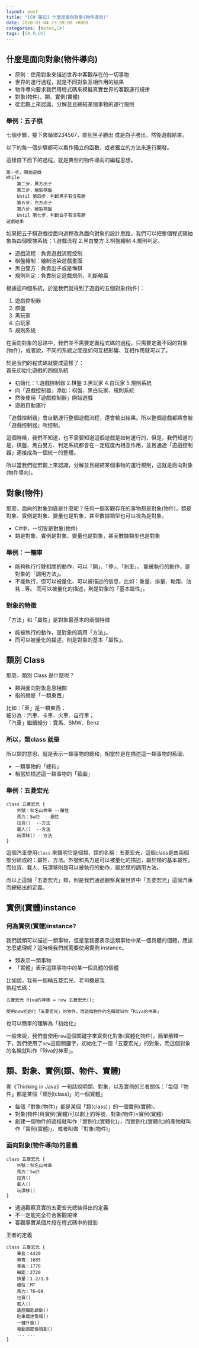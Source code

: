 ```yaml
---
layout: post
title: "[C# 筆記] 什麼是面向對象(物件導向)"
date: 2010-01-04 23:59:00 +0800
categories: [Notes,C#]
tags: [C#,R,OO]
---
```


## 什麼是面向對象(物件導向)
- 原則：使用對象來描述世界中客觀存在的一切事物
- 世界的運行過程，就是不同對象互相作用的結果
- 物件導向要求我們用程式碼來模擬真實世界的客觀運行規律
- 對象(物件)、類、實例(實體)
- 從宏觀上來認識，分解並且總結某個事物的運行規則

### 舉例：五子棋    
七個步驟，接下來循環234567，直到黑子勝出 或是白子勝出，然後遊戲結束。       

以下的每一個步驟都可以看作獨立的函數，或者獨立的方法來進行開發。 

這樣自下而下的過程，就是典型的物件導向的編程思想。  

```
第一步，開始遊戲
While
    第二步，黑方出子
    第三步，繪製棋盤
    Until 第四步，判斷黑子有沒有勝
    第五步，白方出子
    第六步，繪製棋盤
    Until 第七步，判斷白子有沒有勝
遊戲結束
```

如果把五子棋遊戲從面向過程改為面向對象的設計思路，我們可以把整個程式碼抽象為四個模塊系統：1.遊戲流程 2.黑白雙方 3.棋盤繪制 4.規則判定。 

- 遊戲流程：負責遊戲流程控制
- 棋盤繪制：繪制渲染遊戲畫面
- 黑白雙方：負責出子或是悔棋
- 規則判定：負責制定遊戲規則、判斷輸贏

根據這四個系統，於是我們就得到了遊戲的五個對象(物件)：
1. 遊戲控制器
2. 棋盤
3. 黑玩家
4. 白玩家
5. 規則系統

在面向對象的思路中，我們並不需要定義程式碼的過程，只需要定義不同的對象(物件)，或者說，不同的系統之間是如何互相影響、互相作用就可以了。

於是我們的程式碼就變成這樣了：  
首先初始化遊戲的四個系統    
- 初始化：1.遊戲控制器 2.棋盤 3.黑玩家 4.白玩家 5.規則系統
- 向「遊戲控制器」添加：棋盤、黑白玩家、規則系統
- 然後使用「遊戲控制器」開始遊戲
- 遊戲自動運行

「遊戲控制器」會自動運行整個遊戲流程，還會輸出結果。所以整個遊戲都將會被「遊戲控制器」所控制。

這個時候，我們不知道，也不需要知道這個遊戲是如何運行的，但是，我們知道的是，棋盤、黑白雙方、判定系統都會在一定程度內相互作用，並且通過「遊戲控制器」連接成為一個統一的整體。

所以當我們從宏觀上來認識，分解並且總結某個事物的運行規則，這就是面向對象(物件導向)。
    
## 對象(物件)
那麼，面向的對象到底是什麼呢？任何一個客觀存在的事物都是對象(物件)，類是對象、實例是對象、變量也是對象，甚至數據類型也可以視為是對象。

- C#中，一切皆是對象(物件)
- 類是對象、實例是對象、變量也是對象，甚至數據類型也是對象

### 舉例：一輛車
- 能夠執行行駛相關的動作，可以「開」、「停」、「剎車」。
能被執行的動作，是對象的「調用方法」。
- 不能執行，但可以被量化、可以被描述的信息，比如：重量、排量、軸距、油耗…等。
而可以被量化的描述，則是對象的「基本屬性」。

### 對象的特徵
「方法」和「屬性」是對象最基本的兩個特徵
- 能被執行的動作，是對象的調用「方法」。
- 而可以被量化的描述，則是對象的基本「屬性」。

## 類別 Class
那麼，類別 Class 是什麼呢？
- 類與面向對象息息相關
- 指的就是「一類東西」

比如：「車」是一類東西；   
細分為：汽車、卡車、火車、自行車；   
「汽車」繼續細分：寶馬、BMW、Benz   

### 所以，類class 就是
所以類的意思，就是表示一類事物的總和，相當於是在描述這一類事物的藍圖，
- 一類事物的「總和」
- 相當於描述這一類事物的「藍圖」

### 舉例：五菱宏光
```
class 五菱宏光 {
    外號：秋名山神車 --屬性
    馬力：5w匹  --屬性
    拉貨()  --方法
    載人()  --方法
    玩漂移() --方法
}
```
這個汽車使用`class` 來聲明它是個類，類的名稱：五菱宏光，這個class是由兩個部分組成的：屬性、方法。外號和馬力是可以被量化的描述，屬於類的基本屬性，而拉貨、載人、玩漂移則是可以被執行的動作，屬於類的調用方法。

而以上這個「五菱宏光」類，則是我們通過觀察真實世界中「五菱宏光」這個汽車而總結出的定義。

## 實例(實體)instance
###  何為實例(實體)instance?
我們說類可以描述一類事物，但是當我要表示這類事物中某一個具體的個體，應該怎麼處理呢？這時候我們就需要使用實例 instance。

- 類表示一類事物
- 「實體」表示這類事物中的某一個具體的個體

比如說，我有一個輛五菱宏光，老司機是我  
偽程式碼：  

```
五菱宏光 Riva的神車 = new 五菱宏光();

使用new初始化「五菱宏光」的物件，而這個物件的名稱就叫作「Riva的神車」
```
也可以簡單的理解為「初始化」

一般來說，我們會使用`new`這個關鍵字來實例化對象(實體化物件)，簡單解釋一下，我們使用了`new`這個關鍵字，初始化了一個「五菱宏光」的對象，而這個對象的名稱就叫作「Riva的神車」。

## 類、對象、實例(類、物件、實體)
套《Thinking in Java》一句話說明類、對象，以及實例的三者關係：「每個「物件」都是某個「類別(class)」的一個實體」

- 每個「對象(物件)」都是某個「類(class)」的一個實例(實體)。  
- 對象(物件)與實例(實體)可以劃上約等號，對象(物件)≈實例(實體)
- 創建一個物件的過程就叫作「實例化(實體化)」，而實例化(實體化)的產物就叫作「實例(實體)」、或者叫做「對象(物件)」

### 面向對象(物件導向)的意義
```
class 五菱宏光 {
    外號：秋名山神車
    馬力：5w匹
    拉貨()
    載人()
    玩漂移()
}
```
- 通過觀察真實的五菱宏光總結得出的定義
- 不一定能完全符合客觀規律
- 客觀事實某個片段在程式碼中的投影

王者的定義  

```
class 五菱宏光 {
    車長：4420
    車寬：1685
    車高：1770
    軸距：2720
    排量：1.2/1.5
    檔位：MT
    馬力：76~99
    拉貨()
    載人()
    遙控鑰匙啟動()
    駐車電達警報()
    一鍵升窗()
    電動調節後視創()
    ... ...
}
```



